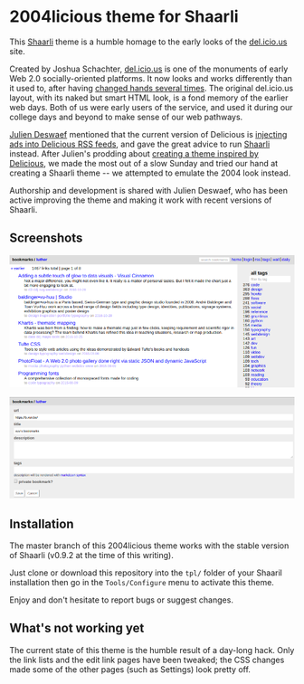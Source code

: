 2004licious theme for Shaarli
=============================

This [Shaarli](https://github.com/shaarli/shaarli) theme is a humble homage to the early looks of the [del.icio.us](http://del.icio.us) site.

Created by Joshua Schachter, [del.icio.us](http://del.icio.us) is one of the monuments of early Web 2.0 socially-oriented platforms. It now looks and works differently than it used to, after having [changed hands several times](https://en.wikipedia.org/wiki/Delicious_(website)#History). The original del.icio.us layout, with its naked but smart HTML look, is a fond memory of the earlier web days. Both of us were early users of the service, and used it during our college days and beyond to make sense of our web pathways.

[Julien Deswaef](http://xuv.be) mentioned that the current version of Delicious is [injecting ads into Delicious RSS feeds](https://twitter.com/xuv/status/790549815000268800), and gave the great advice to run [Shaarli](http://github.com/shaarli/shaarli) instead. After Julien's prodding about [creating a theme inspired by Delicious](https://twitter.com/xuv/status/791643923659755520), we made the most out of a slow Sunday and tried our hand at creating a Shaarli theme -- we attempted to emulate the 2004 look instead.

Authorship and development is shared with Julien Deswaef, who has been active improving the theme and making it work with recent versions of Shaarli.

Screenshots
-----------

![Index page](https://raw.githubusercontent.com/ManufacturaInd/shaarli-2004licious-theme/master/sample-screenshots/index.png)

![Add a link page](https://github.com/ManufacturaInd/shaarli-2004licious-theme/raw/master/sample-screenshots/add.png)

Installation
------------
The master branch of this 2004licious theme works with the stable version of Shaarli (v0.9.2 at the time of this writing).

Just clone or download this repository into the `tpl/` folder of your Shaaril installation then go in the `Tools/Configure` menu to activate this theme.

Enjoy and don't hesitate to report bugs or suggest changes.

What's not working yet
----------------------

The current state of this theme is the humble result of a day-long hack. Only
the link lists and the edit link pages have been tweaked; the CSS changes made
some of the other pages (such as Settings) look pretty off.
